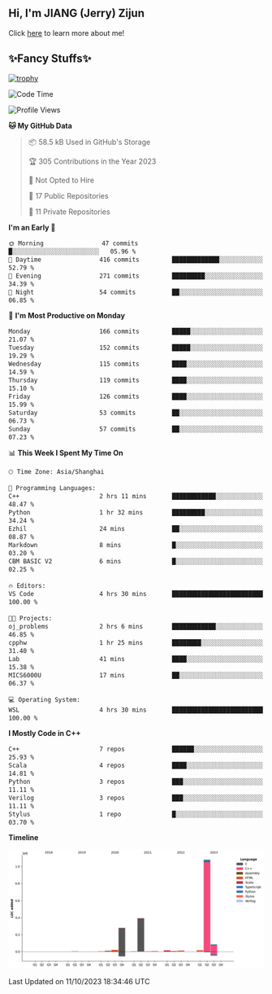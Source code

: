 ## Hi, I'm JIANG (Jerry) Zijun

Click [here](https://jzjerry.github.io/about/) to learn more about me!

## ✨Fancy Stuffs✨
[![trophy](https://github-profile-trophy.vercel.app/?username=jzjerry&theme=onedark)](https://github.com/ryo-ma/github-profile-trophy)
<!--START_SECTION:waka-->
![Code Time](http://img.shields.io/badge/Code%20Time-47%20hrs%2055%20mins-blue)

![Profile Views](http://img.shields.io/badge/Profile%20Views-0-blue)

**🐱 My GitHub Data** 

> 📦 58.5 kB Used in GitHub's Storage 
 > 
> 🏆 305 Contributions in the Year 2023
 > 
> 🚫 Not Opted to Hire
 > 
> 📜 17 Public Repositories 
 > 
> 🔑 11 Private Repositories 
 > 
**I'm an Early 🐤** 

```text
🌞 Morning                47 commits          █░░░░░░░░░░░░░░░░░░░░░░░░   05.96 % 
🌆 Daytime                416 commits         █████████████░░░░░░░░░░░░   52.79 % 
🌃 Evening                271 commits         █████████░░░░░░░░░░░░░░░░   34.39 % 
🌙 Night                  54 commits          ██░░░░░░░░░░░░░░░░░░░░░░░   06.85 % 
```
📅 **I'm Most Productive on Monday** 

```text
Monday                   166 commits         █████░░░░░░░░░░░░░░░░░░░░   21.07 % 
Tuesday                  152 commits         █████░░░░░░░░░░░░░░░░░░░░   19.29 % 
Wednesday                115 commits         ████░░░░░░░░░░░░░░░░░░░░░   14.59 % 
Thursday                 119 commits         ████░░░░░░░░░░░░░░░░░░░░░   15.10 % 
Friday                   126 commits         ████░░░░░░░░░░░░░░░░░░░░░   15.99 % 
Saturday                 53 commits          ██░░░░░░░░░░░░░░░░░░░░░░░   06.73 % 
Sunday                   57 commits          ██░░░░░░░░░░░░░░░░░░░░░░░   07.23 % 
```


📊 **This Week I Spent My Time On** 

```text
🕑︎ Time Zone: Asia/Shanghai

💬 Programming Languages: 
C++                      2 hrs 11 mins       ████████████░░░░░░░░░░░░░   48.47 % 
Python                   1 hr 32 mins        █████████░░░░░░░░░░░░░░░░   34.24 % 
Ezhil                    24 mins             ██░░░░░░░░░░░░░░░░░░░░░░░   08.87 % 
Markdown                 8 mins              █░░░░░░░░░░░░░░░░░░░░░░░░   03.20 % 
CBM BASIC V2             6 mins              █░░░░░░░░░░░░░░░░░░░░░░░░   02.25 % 

🔥 Editors: 
VS Code                  4 hrs 30 mins       █████████████████████████   100.00 % 

🐱‍💻 Projects: 
oj_problems              2 hrs 6 mins        ████████████░░░░░░░░░░░░░   46.85 % 
cpphw                    1 hr 25 mins        ████████░░░░░░░░░░░░░░░░░   31.40 % 
Lab                      41 mins             ████░░░░░░░░░░░░░░░░░░░░░   15.38 % 
MICS6000U                17 mins             ██░░░░░░░░░░░░░░░░░░░░░░░   06.37 % 

💻 Operating System: 
WSL                      4 hrs 30 mins       █████████████████████████   100.00 % 
```

**I Mostly Code in C++** 

```text
C++                      7 repos             ██████░░░░░░░░░░░░░░░░░░░   25.93 % 
Scala                    4 repos             ████░░░░░░░░░░░░░░░░░░░░░   14.81 % 
Python                   3 repos             ███░░░░░░░░░░░░░░░░░░░░░░   11.11 % 
Verilog                  3 repos             ███░░░░░░░░░░░░░░░░░░░░░░   11.11 % 
Stylus                   1 repo              █░░░░░░░░░░░░░░░░░░░░░░░░   03.70 % 
```



**Timeline**

![Lines of Code chart](https://raw.githubusercontent.com/Jzjerry/Jzjerry/main/assets/bar_graph.png)


 Last Updated on 11/10/2023 18:34:46 UTC
<!--END_SECTION:waka-->
